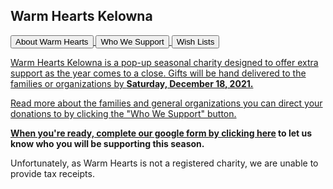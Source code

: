 <link rel="stylesheet" href="assests/css/styles.css">

## Warm Hearts Kelowna
<a href="pdfs/about.pdf" target="_blank">
<button type="button">About Warm Hearts</button>
<a href="pdfs/Warm Hearts Holiday Charity.pdf" target="_blank">
<button type="button">Who We Support</button>
<a href="pdfs/WH Gift Card Suggestions.pdf" target="_blank">
<button type="button">Wish Lists</button>
  
Warm Hearts Kelowna is a pop-up seasonal charity designed to offer extra support as the year comes to a close. Gifts will be hand delivered to the families or organizations by **Saturday, December 18, 2021.**

Read more about the families and general organizations you can direct your donations to by clicking the "Who We Support" button. 

**When you're ready, complete our google form by clicking [here](https://forms.gle/Dno15Jz4uVionoqx7) to let us know who you will be supporting this season.**
  
Unfortunately, as Warm Hearts is not a registered charity, we are unable to provide tax receipts.

 
